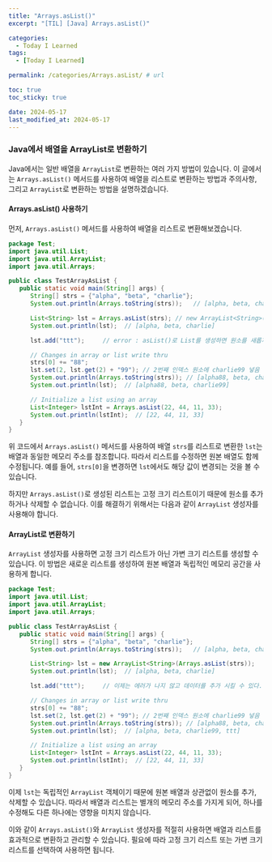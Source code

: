 ```yaml
---
title: "Arrays.asList()"
excerpt: "[TIL] [Java] Arrays.asList()"

categories:
  - Today I Learned
tags:
  - [Today I Learned]

permalink: /categories/Arrays.asList/ # url

toc: true
toc_sticky: true

date: 2024-05-17
last_modified_at: 2024-05-17
---
```


### Java에서 배열을 ArrayList로 변환하기

Java에서는 일반 배열을 `ArrayList`로 변환하는 여러 가지 방법이 있습니다. 이 글에서는 `Arrays.asList()` 메서드를 사용하여 배열을 리스트로 변환하는 방법과 주의사항, 그리고 `ArrayList`로 변환하는 방법을 설명하겠습니다.

#### Arrays.asList() 사용하기

먼저, `Arrays.asList()` 메서드를 사용하여 배열을 리스트로 변환해보겠습니다.

```java
package Test;
import java.util.List;
import java.util.ArrayList;
import java.util.Arrays;

public class TestArrayAsList {
   public static void main(String[] args) {
      String[] strs = {"alpha", "beta", "charlie"};
      System.out.println(Arrays.toString(strs));   // [alpha, beta, charlie]

      List<String> lst = Arrays.asList(strs); // new ArrayList<String>(); 대신에 사용
      System.out.println(lst);  // [alpha, beta, charlie]

      lst.add("ttt");     // error : asList()로 List를 생성하면 원소를 새롭게 추가할 수 없음

      // Changes in array or list write thru
      strs[0] += "88";
      lst.set(2, lst.get(2) + "99"); // 2번째 인덱스 원소에 charlie99 넣음
      System.out.println(Arrays.toString(strs)); // [alpha88, beta, charlie99]
      System.out.println(lst);  // [alpha88, beta, charlie99]

      // Initialize a list using an array
      List<Integer> lstInt = Arrays.asList(22, 44, 11, 33);
      System.out.println(lstInt);  // [22, 44, 11, 33]
   }
}
```

위 코드에서 `Arrays.asList()` 메서드를 사용하여 배열 `strs`를 리스트로 변환한 `lst`는 배열과 동일한 메모리 주소를 참조합니다. 따라서 리스트를 수정하면 원본 배열도 함께 수정됩니다. 예를 들어, `strs[0]`을 변경하면 `lst`에서도 해당 값이 변경되는 것을 볼 수 있습니다.

하지만 `Arrays.asList()`로 생성된 리스트는 고정 크기 리스트이기 때문에 원소를 추가하거나 삭제할 수 없습니다. 이를 해결하기 위해서는 다음과 같이 `ArrayList` 생성자를 사용해야 합니다.

#### ArrayList로 변환하기

`ArrayList` 생성자를 사용하면 고정 크기 리스트가 아닌 가변 크기 리스트를 생성할 수 있습니다. 이 방법은 새로운 리스트를 생성하여 원본 배열과 독립적인 메모리 공간을 사용하게 합니다.

```java
package Test;
import java.util.List;
import java.util.ArrayList;
import java.util.Arrays;

public class TestArrayAsList {
   public static void main(String[] args) {
      String[] strs = {"alpha", "beta", "charlie"};
      System.out.println(Arrays.toString(strs));   // [alpha, beta, charlie]

      List<String> lst = new ArrayList<String>(Arrays.asList(strs));
      System.out.println(lst);  // [alpha, beta, charlie]

      lst.add("ttt");     // 이제는 에러가 나지 않고 데이터를 추가 시킬 수 있다.

      // Changes in array or list write thru
      strs[0] += "88";
      lst.set(2, lst.get(2) + "99"); // 2번째 인덱스 원소에 charlie99 넣음
      System.out.println(Arrays.toString(strs)); // [alpha88, beta, charlie]
      System.out.println(lst);  // [alpha, beta, charlie99, ttt]

      // Initialize a list using an array
      List<Integer> lstInt = Arrays.asList(22, 44, 11, 33);
      System.out.println(lstInt);  // [22, 44, 11, 33]
   }
}
```

이제 `lst`는 독립적인 `ArrayList` 객체이기 때문에 원본 배열과 상관없이 원소를 추가, 삭제할 수 있습니다. 따라서 배열과 리스트는 별개의 메모리 주소를 가지게 되어, 하나를 수정해도 다른 하나에는 영향을 미치지 않습니다.

이와 같이 `Arrays.asList()`와 `ArrayList` 생성자를 적절히 사용하면 배열과 리스트를 효과적으로 변환하고 관리할 수 있습니다. 필요에 따라 고정 크기 리스트 또는 가변 크기 리스트를 선택하여 사용하면 됩니다.
```
